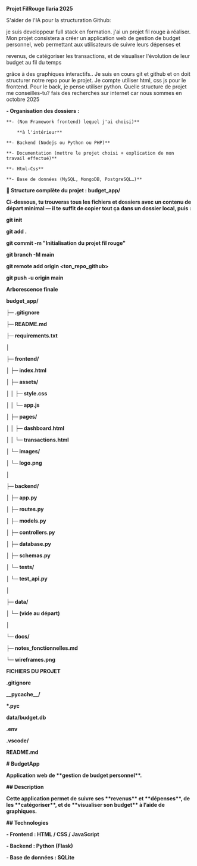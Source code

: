 **Projet FilRouge Ilaria 2025**



S'aider de l'IA pour la structuration Github: 

je suis developpeur full stack en formation. j'ai un projet fil rouge à réaliser. Mon projet consistera a créer un application web de gestion de budget personnel, web permettant aux utilisateurs de suivre leurs dépenses et

revenus, de catégoriser les transactions, et de visualiser l'évolution de leur budget au fil du temps

grâce à des graphiques interactifs.. Je suis en cours git et github et on doit structurer notre repo pour le projet. Je compte utiliser html, css js pour le frontend. Pour le back, je pense utiliser python. Quelle structure de projet me conseilles-tu? fais des recherches sur internet car nous sommes en octobre 2025



**- Organisation des dossiers :** 

	**- (Nom Framework frontend) lequel j'ai choisi)**

		**à l'intérieur** 

	**- Backend (Nodejs ou Python ou PHP)**

	**- Documentation (mettre le projet choisi + explication de mon travail effectué)**

	**- Html-Css**

	**- Base de données (MySQL, MongoDB, PostgreSQL…)**



**🚀 Structure complète du projet : budget\_app/**



**Ci-dessous, tu trouveras tous les fichiers et dossiers avec un contenu de départ minimal — il te suffit de copier tout ça dans un dossier local, puis :**



**git init**

**git add .**

**git commit -m "Initialisation du projet fil rouge"**

**git branch -M main**

**git remote add origin <ton\_repo\_github>**

**git push -u origin main**



**Arborescence finale**

**budget\_app/**

**├─ .gitignore**

**├─ README.md**

**├─ requirements.txt**

**│**

**├─ frontend/**

**│  ├─ index.html**

**│  ├─ assets/**

**│  │  ├─ style.css**

**│  │  └─ app.js**

**│  ├─ pages/**

**│  │  ├─ dashboard.html**

**│  │  └─ transactions.html**

**│  └─ images/**

**│     └─ logo.png**

**│**

**├─ backend/**

**│  ├─ app.py**

**│  ├─ routes.py**

**│  ├─ models.py**

**│  ├─ controllers.py**

**│  ├─ database.py**

**│  ├─ schemas.py**

**│  └─ tests/**

**│     └─ test\_api.py**

**│**

**├─ data/**

**│  └─ (vide au départ)**

**│**

**└─ docs/**

   **├─ notes\_fonctionnelles.md**

   **└─ wireframes.png**



 **FICHIERS DU PROJET**

**.gitignore**

**\_\_pycache\_\_/**

**\*.pyc**

**data/budget.db**

**.env**

**.vscode/**



**README.md**

**#  BudgetApp**



**Application web de \*\*gestion de budget personnel\*\*.**



**##  Description**

**Cette application permet de suivre ses \*\*revenus\*\* et \*\*dépenses\*\*, de les \*\*catégoriser\*\*, et de \*\*visualiser son budget\*\* à l’aide de graphiques.**



**##  Technologies**

**- Frontend : HTML / CSS / JavaScript**

**- Backend : Python (Flask)**

**- Base de données : SQLite**





